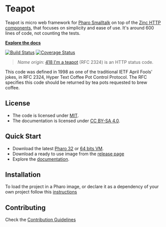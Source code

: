 # Teapot  

Teapot is micro web framework for [Pharo Smalltalk](https://pharo.org) on top of the [Zinc HTTP components](https://github.com/svenvc/zinc), that focuses on simplicity and ease of use. It's around 600 lines of code, not counting the tests.

**[Explore the docs](/docs)**

[![Build Status](https://travis-ci.com/fortizpenaloza/Teapot.svg?branch=master)](https://travis-ci.com/fortizpenaloza/Teapot)
[![Coverage Status](https://coveralls.io/repos/github/fortizpenaloza/Teapot/badge.svg?branch=master)](https://coveralls.io/github/fortizpenaloza/Teapot?branch=master)

> *Name origin*: [418 I'm a teapot](http://en.wikipedia.org/wiki/List_of_HTTP_status_codes) (RFC 2324) is an HTTP status code.

This code was defined in 1998 as one of the traditional IETF April Fools' jokes, in RFC 2324, Hyper Text Coffee Pot Control Protocol. The RFC specifies this code should be returned by tea pots requested to brew coffee.

## License
- The code is licensed under [MIT](LICENSE).
- The documentation is licensed under [CC BY-SA 4.0](http://creativecommons.org/licenses/by-sa/4.0/).

## Quick Start

- Download the latest [Pharo 32](https://get.pharo.org/) or [64 bits VM](https://get.pharo.org/64/).
- Download a ready to use image from the [release page](http://github.com/iot-uca/back-end/releases/latest)
- Explore the [documentation](docs/).

## Installation

To load the project in a Pharo image, or declare it as a dependency of your own project follow this [instructions](docs/Installation.md)

## Contributing

Check the [Contribution Guidelines](CONTRIBUTING.md)
